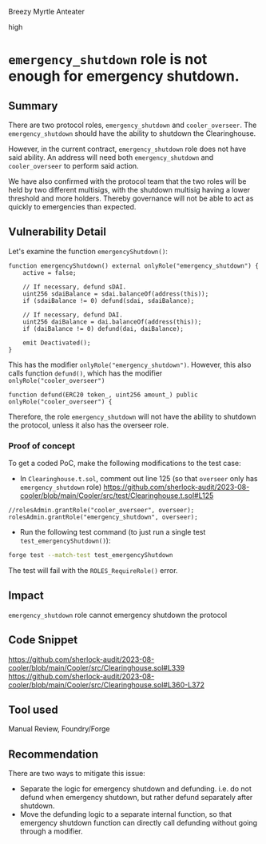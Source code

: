 Breezy Myrtle Anteater

high

# `emergency_shutdown` role is not enough for emergency shutdown.
## Summary

There are two protocol roles, `emergency_shutdown` and `cooler_overseer`. The `emergency_shutdown` should have the ability to shutdown the Clearinghouse.

However, in the current contract, `emergency_shutdown` role does not have said ability. An address will need both `emergency_shutdown` and `cooler_overseer` to perform said action.

We have also confirmed with the protocol team that the two roles will be held by two different multisigs, with the shutdown multisig having a lower threshold and more holders. Thereby governance will not be able to act as quickly to emergencies than expected.

## Vulnerability Detail

Let's examine the function `emergencyShutdown()`:

```solidity 
function emergencyShutdown() external onlyRole("emergency_shutdown") {
    active = false;

    // If necessary, defund sDAI.
    uint256 sdaiBalance = sdai.balanceOf(address(this));
    if (sdaiBalance != 0) defund(sdai, sdaiBalance);

    // If necessary, defund DAI.
    uint256 daiBalance = dai.balanceOf(address(this));
    if (daiBalance != 0) defund(dai, daiBalance);

    emit Deactivated();
}
```

This has the modifier `onlyRole("emergency_shutdown")`. However, this also calls function `defund()`, which has the modifier `onlyRole("cooler_overseer")`

```solidity
function defund(ERC20 token_, uint256 amount_) public onlyRole("cooler_overseer") {
```

Therefore, the role `emergency_shutdown` will not have the ability to shutdown the protocol, unless it also has the overseer role.

### Proof of concept

To get a coded PoC, make the following modifications to the test case:
- In `Clearinghouse.t.sol`, comment out line 125 (so that `overseer` only has `emergency_shutdown` role)
https://github.com/sherlock-audit/2023-08-cooler/blob/main/Cooler/src/test/Clearinghouse.t.sol#L125

```solidity
//rolesAdmin.grantRole("cooler_overseer", overseer);
rolesAdmin.grantRole("emergency_shutdown", overseer);
```

- Run the following test command (to just run a single test `test_emergencyShutdown()`):
```sh
forge test --match-test test_emergencyShutdown
```

The test will fail with the `ROLES_RequireRole()` error.
## Impact

`emergency_shutdown` role cannot emergency shutdown the protocol

## Code Snippet

https://github.com/sherlock-audit/2023-08-cooler/blob/main/Cooler/src/Clearinghouse.sol#L339
https://github.com/sherlock-audit/2023-08-cooler/blob/main/Cooler/src/Clearinghouse.sol#L360-L372

## Tool used

Manual Review, Foundry/Forge

## Recommendation

There are two ways to mitigate this issue:
- Separate the logic for emergency shutdown and defunding. i.e. do not defund when emergency shutdown, but rather defund separately after shutdown. 
- Move the defunding logic to a separate internal function, so that emergency shutdown function can directly call defunding without going through a modifier.
